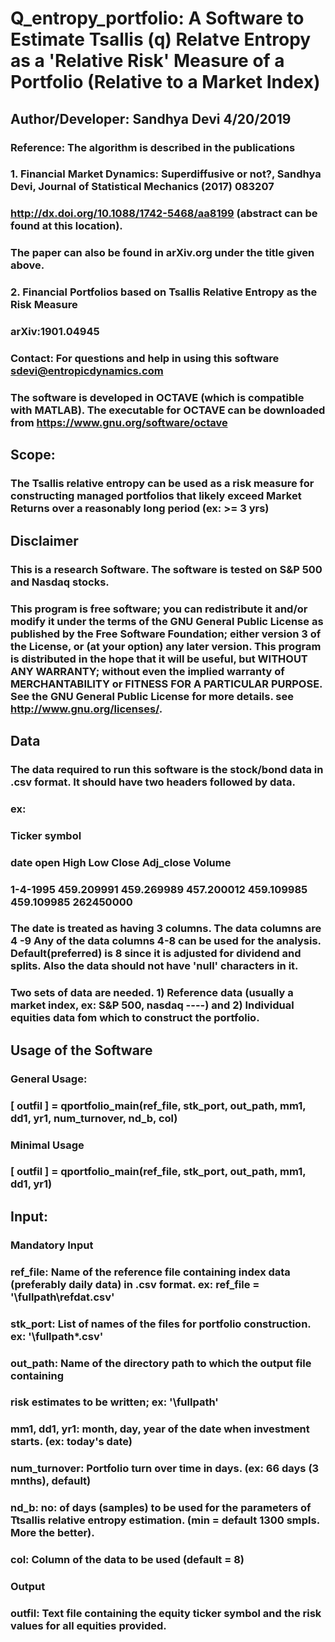 # Q_entropy_portfolio: A Software to Estimate Tsallis (q) Relatve Entropy as a 'Relative Risk' Measure of a Portfolio (Relative to a Market Index)

## Author/Developer:     Sandhya Devi     4/20/2019
### Reference: The algorithm is described in the publications
### 1.  Financial Market Dynamics: Superdiffusive or not?,  Sandhya Devi, Journal of Statistical Mechanics (2017) 083207
###     http://dx.doi.org/10.1088/1742-5468/aa8199 (abstract can be found at this location).
### The paper can also be found in arXiv.org under the title given above. 
    
### 2.  Financial Portfolios based on Tsallis Relative Entropy as the Risk Measure 
###   arXiv:1901.04945 

###  Contact: For questions and help in using this software sdevi@entropicdynamics.com

### The software is developed in OCTAVE (which is compatible with MATLAB). The executable for OCTAVE can be downloaded from https://www.gnu.org/software/octave


## Scope: 
### The Tsallis relative entropy can be used as a risk measure for constructing managed portfolios that likely exceed Market Returns over a reasonably long period (ex:  >= 3 yrs)

## Disclaimer
### This is a research Software. The software is tested on S&P 500 and Nasdaq stocks.
### This program is free software; you can redistribute it and/or modify it under the terms of the GNU General Public License as published by the Free Software Foundation; either version 3 of the License, or (at your option) any later version. This program is distributed in the hope that it will be useful, but WITHOUT ANY WARRANTY; without even the implied warranty of MERCHANTABILITY or FITNESS FOR A PARTICULAR PURPOSE. See the GNU General Public License for more details. see http://www.gnu.org/licenses/.

## Data 

### The data required to run this software is the stock/bond data in .csv format. It should have two headers followed by data. 
### ex:
### Ticker symbol
### date  open  High  Low  Close  Adj_close  Volume
### 1-4-1995 459.209991	459.269989	457.200012	459.109985	459.109985	262450000
### The date is treated as having 3 columns. The data columns are 4 -9 Any of the data columns 4-8 can be used for the analysis. Default(preferred)  is 8  since it is adjusted for dividend and splits. Also the data should not have 'null' characters in it.

### Two  sets of data are needed. 1) Reference data (usually a market index, ex: S&P 500, nasdaq ----) and 2) Individual equities data fom which to construct the portfolio. 

##	Usage of the Software

###  General Usage:
###  [ outfil ] = qportfolio_main(ref_file, stk_port, out_path, mm1, dd1, yr1, num_turnover, nd_b, col) 

###  Minimal Usage
###  [ outfil ] = qportfolio_main(ref_file, stk_port, out_path, mm1, dd1, yr1)

## Input:
### Mandatory Input
### ref_file: Name of the reference file containing index data (preferably daily data) in .csv format.  ex: ref_file = '\fullpath\refdat.csv'
### stk_port:  List of names of the files for portfolio construction.  ex: '\fullpath\*.csv' 
### out_path: Name of the directory path to which the output file containing
### risk estimates to be written;  ex: '\fullpath\' 
### mm1, dd1, yr1: month, day, year of the date when investment starts.  (ex: today's date)
### num_turnover: Portfolio turn over time in days. (ex: 66 days (3 mnths), default)

### nd_b: no: of days (samples) to be used for the parameters of Ttsallis relative entropy estimation. (min = default 1300 smpls. More the better).
### col: Column of the data to be used (default = 8)

###  Output

### outfil: Text file containing the  equity ticker symbol and the risk values for all equities provided.
###


